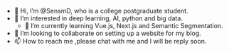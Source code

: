 - 👋 Hi, I’m @SensmD, who is a college postgraduate student.
- 👀 I’m interested in deep learning, AI, python and big data.
  - 🌱 I’m currently learning Vue.js, Next.js and Semantic Segmentation.
- 💞️ I’m looking to collaborate on setting up a website for my blog.
- 📫 How to reach me ,please chat with me and I will be reply soon.

<!---
SensmD/SensmD is a ✨ special ✨ repository because its `README.md` (this file) appears on your GitHub profile.
You can click the Preview link to take a look at your changes.
--->
